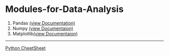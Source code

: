 # Modules-for-Data-Analysis

1. Pandas [(view Documentation)](https://pandas.pydata.org/docs/)
2. Numpy [(view Documentaion)](https://numpy.org/doc/)
3. Matplotlib[(view Documentaion)](https://matplotlib.org/stable/users/index.html)

-------------------------------------------------------------------------------------------------------------------------------------------------------------------------------

[Python CheetSheet](http://datasciencefree.com/python.pdf)
